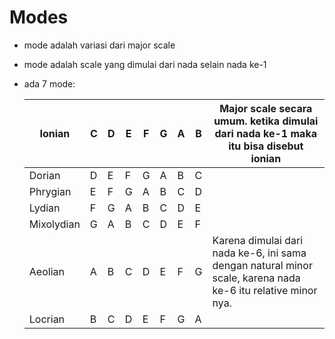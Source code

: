 # Modes

- mode adalah variasi dari major scale
- mode adalah scale yang dimulai dari nada selain nada ke-1
- ada 7 mode:
  
  | Ionian     | C | D | E | F | G | A | B | Major scale secara umum. ketika dimulai dari nada ke-1 maka itu bisa disebut ionian | 
  |------------|---|---|---|---|---|---|---|-------------------------|
  | Dorian     | D | E | F | G | A | B | C |
  | Phrygian   | E | F | G | A | B | C | D |
  | Lydian     | F | G | A | B | C | D | E |
  | Mixolydian | G | A | B | C | D | E | F |
  | Aeolian    | A | B | C | D | E | F | G | Karena dimulai dari nada ke-6, ini sama dengan natural minor scale, karena nada ke-6 itu relative minor nya. | 
  | Locrian    | B | C | D | E | F | G | A |  
  
